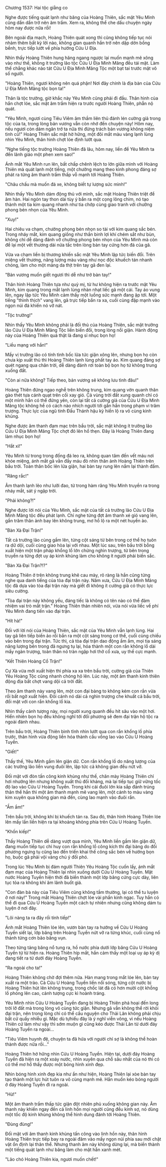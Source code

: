 




Chương 1537: Hai tộc giằng co


Nghe được tiếng quát lạnh như băng của Hoàng Thiên, sắc mặt Yêu Minh cũng dần dần trở nên âm trầm. Xem ra, không thể che dấu chuyện ngày hôm nay được nữa rồi!

Bên ngoài địa mạch, Hoàng Thiên quát xong thì cũng không tiếp tục nói nhảm thêm bất kỳ lời nào, không gian quanh hắn trở nên dập dờn bồng bềnh, trực tiếp lướt về phía hướng Cửu U Địa.

Nhìn thấy Hoàng Thiên hung hăng ngang ngược lại muốn mạnh mẽ xông vào như thế, không ít trưởng lão tộc Cửu U Địa Minh Mãng đều tái mặt. Làm thế chẳng khác nào tát Cửu U Địa Minh Mãng Tộc một bạt tai trước mặt vô số người.

"Hoàng Thiên, ngươi không nên quá phận! Nơi đây chính là địa bàn của Cửu U Địa Minh Mãng tộc bọn ta!"

Thân là tộc trưởng, giờ khắc này Yêu Minh cũng phải đi đầu. Thân hình của hắn chợt lóe, sắc mặt âm trầm hiện ra trước người Hoàng Thiên, phẫn nộ quát.

"Yêu Minh, ngươi cùng Tiêu Viêm âm thầm liên thủ đánh lén cường giả trong tộc của ta, trong lòng bản vương vẫn còn nhớ đến chuyện này! Hôm nay, nếu ngươi còn dám ngăn trở ta nữa thì đừng trách bản vương không niệm tình cũ!" Hoàng Thiên sắc mặt hờ hững, một đôi mắt màu vàng lạnh lùng nhìn Yêu Minh, thân hình chợt lóe định lướt qua.

"Nghe tiếng tộc trưởng Hoàng Thiên đã lâu, hôm nay, liền để Yêu Minh ta đến lãnh giáo một phen xem sao!"

Ánh mắt Yêu Minh run lên, bất chấp chênh lệch to lớn giữa mình với Hoàng Thiên mà quát lạnh một tiếng, một chưởng mang theo kình phong đáng sợ phát ra từng âm thanh trầm thấp vỗ mạnh tới Hoàng Thiên.

"Châu chấu mà muốn đá xe, không biết tự lượng sức mình!"

Nhìn thấy Yêu Minh dám động thủ với mình, sắc mặt Hoàng Thiên triệt để âm hàn. Hai ngón tay thon dài tùy ý bắn ra một cọng lông chim, nó tạo thành một tia kim quang nhanh như tia chớp cùng giao tranh với chưởng phong bén nhọn của Yêu Minh.

"Xuy!"

Hai chiêu va chạm, chưởng phong bén nhọn so tài với kim quang sắc bén. Trong nháy mắt, kim quang giống như thần binh lợi khí chém sắt như bùn, không chỉ dễ dàng đánh vỡ chưởng phong bén nhọn của Yêu Minh mà còn để lại một vết thương dài nửa tấc trên lòng bàn tay cứng hơn đá của gã.

Vừa va chạm liền bị thương khiến sắc mặt Yêu Minh lập tức biến đổi. Trên miệng vết thương, năng lượng màu vàng như nọc độc khuếch tán nhanh chóng, làm cho một mảng da thịt trên tay gã đen lại.

"Bản vương muốn giết ngươi thì dễ như trở bàn tay!"

Thân hình Hoàng Thiên tựa như quỷ mị, từ hư không hiện ra trước mặt Yêu Minh, kim quang trong mắt lạnh lùng nhàn nhạt liếc gã một cái. Tay áo vung lên, ngay lập tức Yêu Minh cảm thấy một luồng sức mạnh đang ập tới. Một tiếng "thình thịch" vang lên, gã trực tiếp bắn ra xa, cuối cùng đập mạnh vào ngọn núi đá khiến nó vỡ nát.

"Tộc trưởng!"

Nhìn thấy Yêu Minh không phải là đối thủ của Hoàng Thiên, sắc mặt trưởng lão Cửu U Địa Minh Mãng Tộc liền biến đổi, trong lòng nổi giận. Hành động này của Hoàng Thiên quả thật là đang sỉ nhục bọn họ!

"Liều mạng với hắn!"

Mấy vị trưởng lão có tính tình bốc lửa tức giận xông lên, nhưng bọn họ còn chưa kịp xuất thủ thì Hoàng Thiên lạnh lùng phất tay áo. Kim quang đáng sợ quét ngang qua chân trời, dễ dàng đánh rơi toàn bộ bọn họ từ không trung xuống đất.

"Còn ai nữa không? Tiếp theo, bản vương sẽ không lưu tình đâu!"

Hoàng Thiên đứng ngạo nghễ trên không trung, kim quang vờn quanh thân gào thét tựa cánh quạt trên cối xay gió. Cả vùng trời đất xung quanh chỉ có một mình hắn có thể đứng yên, còn lại tất cả cường giả của Cửu U Địa Minh Mãng tộc không hề có cách nào nhích người tới gần hắn trong phạm vi trăm trượng. Thực lực của ngũ tinh Đấu Thánh hậu kỳ hiển lộ ra vô cùng kinh khủng.

Nghe được âm thanh đạm mạc trên bầu trời, sắc mặt không ít trưởng lão Cửu U Địa Minh Mãng Tộc chợt đỏ lên hổ thẹn. Đây là Hoàng Thiên đang làm nhục bọn họ!

"Hắt xì!"

Yêu Minh từ trong trong đống đá leo ra, không quan tâm đến vết máu nơi khóe miệng, ánh mắt gã vằn đầy máu đỏ nhìn thân ảnh Hoàng Thiên trên bầu trời. Toàn thân bốc lên lửa giận, hai bàn tay rung lên nắm lại thành đấm.

"Răng rắc!"

Âm thanh lạnh lẽo như lưỡi đao, từ trong hàm răng Yêu Minh truyền ra trong nháy mắt, sát ý ngập trời.

"Phải không?!"

Nghe được lời nói của Yêu Minh, sắc mặt của tất cả trưởng lão Cửu U Địa Minh Mãng tộc đều phát lạnh. Chỉ nghe từng đợt âm thanh xé gió vang lên, gần trăm thân ảnh bay lên không trung, mơ hồ lộ ra một nét huyền ảo.

"Bàn Xà Đại Trận!"

Tất cả trưởng lão cùng gầm lên, từng cột sáng từ bên trong cơ thể họ tuôn ra dữ dội, cuối cùng giao hòa lại với nhau. Một lúc sau, trên bầu trời bỗng xuất hiện một trận pháp khổng lồ lớn chừng nghìn trượng, từ bên trong truyền ra từng đợt uy áp kinh khủng làm cho không ít người phải biến sắc.

"Bàn Xà Đại Trận?!?"

Hoàng Thiên ở trên không trung khẽ cau mày, rõ ràng là hắn cũng từng nghe qua danh tiếng của tòa đại trận này. Năm xưa, Cửu U Địa Minh Mãng tộc đã dựa vào tòa đại trận này mà giết đi không ít cường giả có thực lực siêu cường.

"Tòa đại trận này không yếu, đáng tiếc là không có tên nào có thể đảm nhiệm vai trò mắt trận." Hoàng Thiên thản nhiên nói, vừa nói vừa liếc về phí Yêu Minh đang tiến vào đại trận.

"Hít hà!"

Đối với lời nói của Hoàng Thiên, sắc mặt của Yêu Minh vẫn lạnh lùng. Hai tay gã liên tiếp biến ảo rồi bắn ra một cột sáng trong cơ thể, cuối cùng chiếu vào bên trong đại trận. Tức thì, cả tòa đại trận dao động ầm ầm, mọi tia sáng năng lượng bên trong đã ngưng tụ lại, hóa thành một con rắn không lồ dài mấy ngàn trượng, toàn thân nó tràn ngập hơi thở cổ xưa, uy thế cực mạnh.

"Kết Thiên Hoàng Cổ Trận!"

Cự Xà vừa mới xuất hiện thì phía xa xa trên bầu trời, cường giả của Thiên Yêu Hoàng Tộc cũng nhanh chóng hô lên. Lúc này, một âm thanh kinh thiên động địa bất chợt vang dội cả trời đất.

Theo âm thanh này vang lên, một con đại bàng to không kém con rắn vừa rồi bất ngờ xuất hiện. Đôi cánh nó dài cả nghìn trượng che khuất cả bầu trời, đối mặt với con rắn khổng lồ kia.

Nhìn thấy cảnh tượng này, mọi người xung quanh đều hít sâu vào một hơi. Hiển nhiên bọn họ đều không nghĩ tới đối phương sẽ đem đại trận hộ tộc ra ngoài đánh nhau.

Trên bầu trời, Hoàng Thiên bình tĩnh nhìn lướt qua con rắn khổng lồ phía trước, thân hình vừa động liền hóa thành cầu vồng lao vào Cửu U Hoàng Tuyền.

"Giết!"

Thấy thế, Yêu Minh gầm lên giận dữ. Con rắn khổng lồ do năng lượng của các trưởng lão liền vung đuôi lên, lập tức cả không gian đều nứt vỡ.

Đối mặt với đòn tấn công kinh khủng như thế, chân mày Hoàng Thiên chỉ hơi nhướng lên nhưng không xuất thủ đối kháng, mà lại tiếp tục giữ vững tốc độ lao vào Cửu U Hoàng Tuyền. Trong khi cái đuôi lớn kia sắp đánh trúng thân thể hắn thì một âm thanh mạnh mẽ vang lên, một cánh to màu vàng kim xuyên qua không gian mà đến, cùng lao mạnh vào đuôi rắn.

"Ầm ầm!"

Trên bầu trời, không khí bị khuếch tán ra. Sau đó, thân hình Hoàng Thiên lóe lên mấy lần liền hiện ra tại khoảng không phía trên Cửu U Hoàng Tuyền.

"Khốn kiếp!"

Thấy Hoàng Thiên dễ dàng vượt qua mình, Yêu Minh liền gầm lên giận dữ, đang muốn tiếp tục chỉ huy con rắn khổng lồ công kích thì đại bàng do đối phương ngưng tụ cũng lao đến triển khai thế công sắc bén về hướng bọn họ, buộc gã phải vội vàng chú ý đối phó.

Trong lúc Yêu Minh bị đám người Thiên Yêu Hoàng Tộc cuốn lấy, ánh mắt đạm mạc của Hoàng Thiên lại nhìn xuống dưới Cửu U Hoàng Tuyền. Mặt nước Hoàng Tuyền hiện thời đã biến thành một lớp băng cứng cực dày, liên tục tỏa ra không khí âm lãnh buốt giá.

"Con đàn bà này của Tiêu Viêm cũng không tầm thường, lại có thể tu luyện ở nơi này!" Trong mắt Hoàng Thiên chợt lóe vài phần kinh ngạc. Tuy hắn có thể đi qua Cửu U Hoàng Tuyền một cách tự nhiên nhưng cũng không dám tu luyện ở nơi đây.

"Lôi nàng ta ra đây rồi tính tiếp!"

Ánh mắt Hoàng Thiên lóe lên, vươn bàn tay ra hướng về Cửu U Hoàng Tuyền siết lại, lớp băng trên Hoàng Tuyền nứt vỡ ra từng khúc, cuối cùng nổ thành từng cơn bão băng vụn.

Theo từng tảng băng nổ tung ra, hồ nước phía dưới lớp băng Cửu U Hoàng Tuyền từ từ hiện ra. Hoàng Thiên híp mắt, hắn cảm thấy một loại uy áp kỳ dị đang tiết ra từ dưới đáy Hoàng Tuyền.

"Ra ngoài cho ta!"

Hoàng Thiên không chờ đợi thêm nữa. Hàn mang trong mắt lóe lên, bàn tay xuất ra một trảo. Cả Cửu U Hoàng Tuyền liền nổi sóng, từng cột nước bị Hoàng Thiên hút lên không trung, trong chốc lát đã có hơn mười cột khổng lồ phóng lên cao, cảnh tượng cực kì hoành tráng.

Yêu Minh nhìn Cửu U Hoàng Tuyền đang bị Hoàng Thiên phá hoại đến long trời lỡ đất mà trong lòng vô cùng tức giận. Nhưng gã vẫn không thể rời khỏi đại trận, nên trong lòng chỉ có thể cầu nguyện cho Thải Lân không phải chịu bất cứ quấy nhiễu gì. Mặc dù tựhiểu đây là ý nghĩ viễn vông, vì nếu Hoàng Thiên cứ làm như vậy thì sớm muộn gì cũng kéo được Thải Lân từ dưới đáy Hoàng Tuyền ra ngoài...

"Tiêu Viêm huynh đệ, chuyện ta đã hứa với người chỉ sợ là không thể hoàn thành được nữa rồi…"

Hoàng Thiên hờ hững nhìn Cửu U Hoàng Tuyền. Hiện tại, dưới đáy Hoàng Tuyền đã hiện ra một xoáy nước, nhìn xuyên qua chỗ sâu nhất của nó thì có có thể mơ hồ thấy được một bóng hình xinh đẹp.

Nhìn bóng hình xinh đẹp kia như ẩn như hiện, Hoàng Thiên lại xòe bàn tay tạo thành một lực hút tuôn ra vô cùng mạnh mẽ. Hắn muốn kéo bóng người ở đáy Hoàng Tuyền đi ra ngoài.

"Hừ!"

Một âm thanh trầm thấp tức giận đột nhiên phủ xuống không gian này. Âm thanh này khiến ngay đến cả linh hồn mọi người cũng đều kinh sợ, nó dùng một tốc độ kinh khủng không thể hình dung đánh tới Hoàng Thiên.

"Đùng đùng!"

Đối mặt với âm thanh kinh khủng tấn công vào linh hồn này, thân hình Hoàng Thiên trực tiếp bay ra ngoài đâm vào mấy ngọn núi phía sau mới chật vật ổn định lại thân thể. Nhưng thanh âm này không dừng lại, mà biến thành một tiếng quát lạnh như băng làm cho mặt hắn xanh mét.

"Lão chó Hoàng Thiên kia, ngươi muốn chết!"




